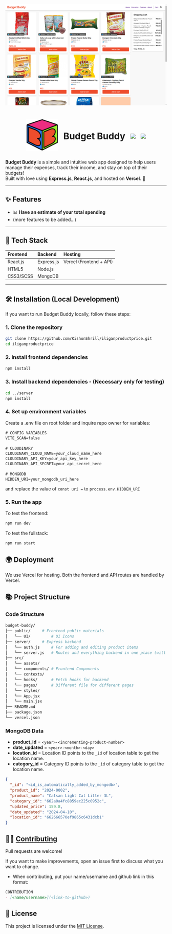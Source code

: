 ![](./assets/image-preview.png)

<h1 align=center style="display:flex; align-items: center; justify-content: center; gap: 1rem;">
  <a align=center href="https://github.com/KishonShrill/iliganproductprice/blob/main/public/">
    <picture>
      <img src="./public/budgetbuddy.svg" width="100px" alt="nvm project logo" />
    </picture>
  </a>
  Budget Buddy
  <img src="https://img.shields.io/badge/license-MIT-green"></img>
  <img src="https://img.shields.io/badge/hosted%20on-Vercel-black"></img>
</h1>

**Budget Buddy** is a simple and intuitive web app designed to help users manage their expenses, track their income, and stay on top of their budgets!  
Built with love using **Express.js**, **React.js**, and hosted on **Vercel**. 🧡

---

## ✨ Features

- 📊 **Have an estimate of your total spending**
- (more features to be added...)

---


## 🚀 Tech Stack

| Frontend         | Backend          | Hosting                   |
| :--------------- | :--------------- | :------------------------ |
| React.js         | Express.js       | Vercel (Frontend + API)   |
| HTML5            | Node.js          |                           |
| CSS3/SCSS        | MongoDB          |                           |

---

## 🛠️ Installation (Local Development)

If you want to run Budget Buddy locally, follow these steps:

### 1. Clone the repository

```bash
git clone https://github.com/KishonShrill/iliganproductprice.git
cd iliganproductprice
```
### 2. Install frontend dependencies
```bash
npm install
```
### 3. Install backend dependencies - (Necessary only for testing)
```bash
cd ../server
npm install
```
### 4. Set up environment variables
Create a .env file on root folder and inquire repo owner for variables:
```env
# CONFIG VARIABLES
VITE_SCAN=false

# CLOUDINARY
CLOUDINARY_CLOUD_NAME=your_cloud_name_here
CLOUDINARY_API_KEY=your_api_key_here
CLOUDINARY_API_SECRET=your_api_secret_here

# MONGODB
HIDDEN_URI=your_mongodb_uri_here
```
and replace the value of `const uri =` to `process.env.HIDDEN_URI`

### 5. Run the app
To test the frontend:
```bash
npm run dev
```
To test the fullstack:
```bash
npm run start
```

## 🌍 Deployment
We use Vercel for hosting. Both the frontend and API routes are handled by Vercel.

## 📚 Project Structure
### Code Structure
```bash
budget-buddy/
├── public/     # Frontend public materials
│   └── UI/         # UI Icons
├── server/     # Express backend
│   └── auth.js     # For adding and editing product items
│   └── server.js   # Routes and everything backend in one place (will change this soon)
├── src/
│   └── assets/  
│   └── components/ # Frontend Components
│   └── contexts/  
│   └── hooks/      # Fetch hooks for backend
│   └── pages/      # Different file for different pages
│   └── styles/
│   └── App.jsx  
│   └── main.jsx    
├── README.md
├── package.json
└── vercel.json
```
### MongoDB Data
- **product_id** = `<year>-<incrementing-product-number>`
- **date_updated** = `<year>-<month>-<day>`
- **location_id** = Location ID points to the `_id` of location table to get the location name.
- **category_id** = Category ID points to the `_id` of category table to get the location name.
```json
{
  "_id": "<id_is_automatically_added_by_mongodb>",
  "product_id": "2024-0002",
  "product_name": "Catsan Light Cat Litter 3L",
  "category_id": "662a0a4fc8859ec225c0952c",
  "updated_price": 159.8,
  "date_updated": "2024-04-10",
  "location_id": "662666570ef9865c6431dcb1"
}
```
## 🙋‍♂️ [Contributing](./CONTRIBUTING.md)
Pull requests are welcome!

If you want to make improvements, open an issue first to discuss what you want to change.

- When contributing, put your name/username and github link in this format:
```md
CONTRIBUTION
- [<name/username>](<link-to-github>)
```

## 📜 License
This project is licensed under the [MIT License](./LICENSE).

